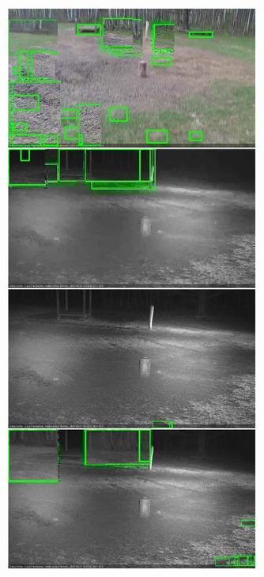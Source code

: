 ![20200426-174616-181620](in2/20200426/20200426-174616-181620_0_.jpg)
![20200426-201707-204710](in2/20200426/20200426-201707-204710_0_.jpg)
![20200427-000013-003019](in2/20200427/20200427-000013-003019_0_.jpg)
![20200427-040132-043135](in2/20200427/20200427-040132-043135_0_.jpg)
